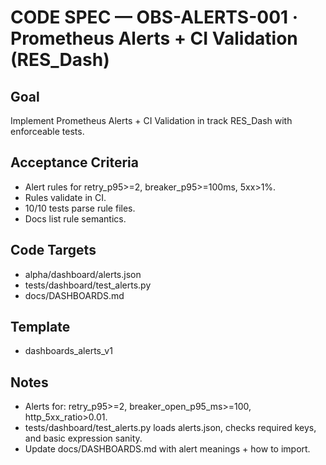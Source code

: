 # CODE SPEC — OBS-ALERTS-001 · Prometheus Alerts + CI Validation (RES_Dash)

## Goal
Implement Prometheus Alerts + CI Validation in track RES_Dash with enforceable tests.

## Acceptance Criteria
- Alert rules for retry_p95>=2, breaker_p95>=100ms, 5xx>1%.
- Rules validate in CI.
- 10/10 tests parse rule files.
- Docs list rule semantics.

## Code Targets
- alpha/dashboard/alerts.json
- tests/dashboard/test_alerts.py
- docs/DASHBOARDS.md

## Template
- dashboards_alerts_v1

## Notes
- Alerts for: retry_p95>=2, breaker_open_p95_ms>=100, http_5xx_ratio>0.01.
- tests/dashboard/test_alerts.py loads alerts.json, checks required keys, and basic expression sanity.
- Update docs/DASHBOARDS.md with alert meanings + how to import.
